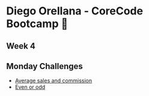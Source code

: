 # Diego Orellana - CoreCode Bootcamp 🚀
## Week 4
## Monday Challenges
- [Average sales and commission]()
- [Even or odd]()
